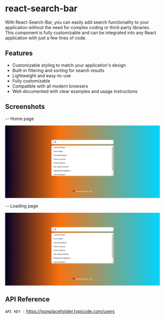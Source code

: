 
# react-search-bar

With React-Search-Bar, you can easily add search functionality to your application without the need for complex coding or third-party libraries. This component is fully customizable and can be integrated into any React application with just a few lines of code.



## Features

- Customizable styling to match your application's design
- Built-in filtering and sorting for search results
- Lightweight and easy-to-use
- Fully customizable
- Compatible with all modern browsers
- Well-documented with clear examples and usage instructions


## Screenshots

-- Home page

![App Screenshot](https://github.com/harsh1kashyap/react-search-bar/blob/master/src/ss/2.PNG?raw=true)

-- Loading page

![App Screenshot](https://github.com/harsh1kashyap/react-search-bar/blob/master/src/ss/2.PNG?raw=true)
## API Reference

`API KEY :` https://jsonplaceholder.typicode.com/users

